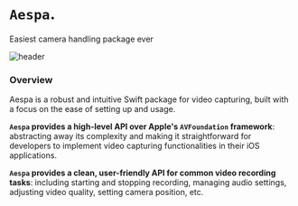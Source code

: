 # ``Aespa``. 
Easiest camera handling package ever

![header](header.jpg)

### Overview
Aespa is a robust and intuitive Swift package for video capturing, built with a focus on the ease of setting up and usage. 

**`Aespa` provides a high-level API over Apple's `AVFoundation` framework**:
abstracting away its complexity and making it straightforward for developers to implement video capturing functionalities in their iOS applications.

**`Aespa` provides a clean, user-friendly API for common video recording tasks**:
including starting and stopping recording, managing audio settings, adjusting video quality, setting camera position, etc.
